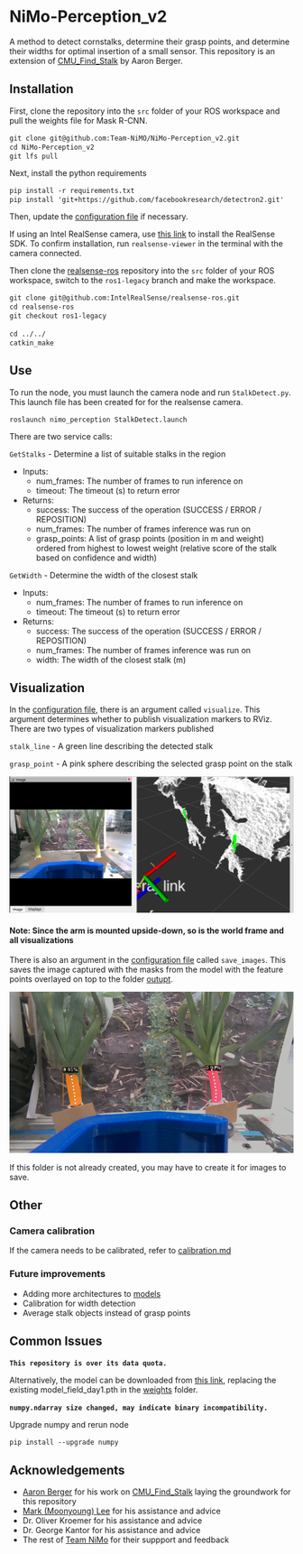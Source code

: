 # NiMo-Perception_v2
A method to detect cornstalks, determine their grasp points, and determine their widths for optimal insertion of a small sensor. This repository is an extension of [CMU_Find_Stalk](https://github.com/aaronzberger/CMU_Find_Stalk) by Aaron Berger.

## Installation
First, clone the repository into the `src` folder of your ROS workspace and pull the weights file for Mask R-CNN.
```
git clone git@github.com:Team-NiMO/NiMo-Perception_v2.git
cd NiMo-Perception_v2
git lfs pull
```

Next, install the python requirements
```
pip install -r requirements.txt
pip install 'git+https://github.com/facebookresearch/detectron2.git'
```
Then, update the [configuration file](config/default.yaml) if necessary.

If using an Intel RealSense camera, use [this link](https://github.com/IntelRealSense/librealsense/blob/master/doc/distribution_linux.md#installing-the-packages) to install the RealSense SDK. To confirm installation, run `realsense-viewer` in the terminal with the camera connected.

Then clone the [realsense-ros](https://github.com/IntelRealSense/realsense-ros) repository into the `src` folder of your ROS workspace, switch to the `ros1-legacy` branch and make the workspace.

```
git clone git@github.com:IntelRealSense/realsense-ros.git
cd realsense-ros
git checkout ros1-legacy

cd ../../
catkin_make
```

## Use
To run the node, you must launch the camera node and run `StalkDetect.py`. This launch file has been created for for the realsense camera.

```
roslaunch nimo_perception StalkDetect.launch
```

There are two service calls: 

`GetStalks` - Determine a list of suitable stalks in the region
- Inputs:
    - num_frames: The number of frames to run inference on
    - timeout: The timeout (s) to return error
- Returns:
    - success: The success of the operation (SUCCESS / ERROR / REPOSITION)
    - num_frames: The number of frames inference was run on
    - grasp_points: A list of grasp points (position in m and weight) ordered from highest to lowest weight (relative score of the stalk based on confidence and width)

`GetWidth` - Determine the width of the closest stalk
- Inputs:
    - num_frames: The number of frames to run inference on
    - timeout: The timeout (s) to return error
- Returns:
    - success: The success of the operation (SUCCESS / ERROR / REPOSITION)
    - num_frames: The number of frames inference was run on
    - width: The width of the closest stalk (m)

## Visualization

In the [configuration file](/config/default.yaml), there is an argument called `visualize`. This argument determines whether to publish visualization markers to RViz. There are two types of visualization markers published

`stalk_line` - A green line describing the detected stalk

`grasp_point` - A pink sphere describing the selected grasp point on the stalk

<img src="https://github.com/Team-NiMO/NiMo-Perception_v2/blob/main/docs/rviz.png" width="650">

#### Note: Since the arm is mounted upside-down, so is the world frame and all visualizations

There is also an argument in the [configuration file](/config/default.yaml) called `save_images`. This saves the image captured with the masks from the model with the feature points overlayed on top to the folder [outupt](/output).

<img src="https://github.com/Team-NiMO/NiMo-Perception_v2/blob/main/docs/visualization.png" width="650">

If this folder is not already created, you may have to create it for images to save.

## Other
### Camera calibration
If the camera needs to be calibrated, refer to [calibration.md](docs/calibration.md)

### Future improvements
- Adding more architectures to [models](src/nimo_perception/models)
- Calibration for width detection
- Average stalk objects instead of grasp points

## Common Issues
**`This repository is over its data quota.`**

Alternatively, the model can be downloaded from [this link](https://drive.google.com/file/d/19bDrrN4pFZPGfqd4r-NZjJYxa13hHlI-/view?usp=share_link), replacing the existing model_field_day1.pth in the [weights](/weights/) folder.

**`numpy.ndarray size changed, may indicate binary incompatibility.`**

Upgrade numpy and rerun node

```
pip install --upgrade numpy
```

## Acknowledgements
- [Aaron Berger](https://github.com/aaronzberger) for his work on [CMU_Find_Stalk](https://github.com/aaronzberger/CMU_Find_Stalk) laying the groundwork for this repository
- [Mark (Moonyoung) Lee](https://github.com/markmlee) for his assistance and advice
- Dr. Oliver Kroemer for his assistance and advice
- Dr. George Kantor for his assistance and advice
- The rest of [Team NiMo](https://github.com/Team-NiMO) for their suppport and feedback